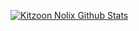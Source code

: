 [![Kitzoon Nolix Github Stats](https://github-readme-stats.vercel.app/api/top-langs/?username=kitzoon&langs_count=2&theme=tokyonight)]()
